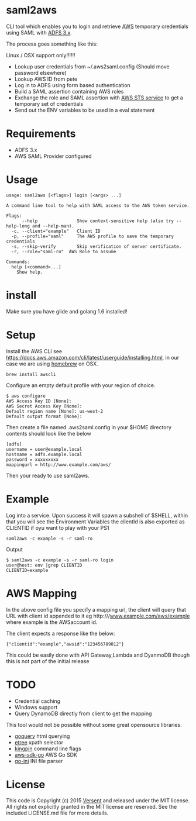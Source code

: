 # saml2aws

CLI tool which enables you to login and retrieve [AWS](https://aws.amazon.com/) temporary credentials using SAML with [ADFS 3.x](https://msdn.microsoft.com/en-us/library/bb897402.aspx).

The process goes something like this:

Linux / OSX support only!!!!!!

* Lookup user credentials from ~/.aws2saml.config (Should move password elsewhere)
* Lookup AWS ID from pete
* Log in to ADFS using form based authentication
* Build a SAML assertion containing AWS roles
* Exchange the role and SAML assertion with [AWS STS service](https://docs.aws.amazon.com/STS/latest/APIReference/Welcome.html) to get a temporary set of credentials
* Send out the ENV variables to be used in a eval statement

# Requirements

* ADFS 3.x 
* AWS SAML Provider configured

# Usage

```
usage: saml2aws [<flags>] login [<args> ...]

A command line tool to help with SAML access to the AWS token service.

Flags:
      --help               Show context-sensitive help (also try --help-long and --help-man).
  -c, --client="example"   Client ID 
  -p, --profile="saml"     The AWS profile to save the temporary credentials
  -s, --skip-verify        Skip verification of server certificate.
  -r, --role="saml-ro"  AWS Role to assume

Commands:
  help [<command>...]
    Show help.

```

# install

Make sure you have glide and golang 1.6 installed!

# Setup

Install the AWS CLI see https://docs.aws.amazon.com/cli/latest/userguide/installing.html, in our case we are using [homebrew](http://brew.sh/) on OSX.

```
brew install awscli
```

Configure an empty default profile with your region of choice.

```
$ aws configure
AWS Access Key ID [None]:
AWS Secret Access Key [None]:
Default region name [None]: us-west-2
Default output format [None]:
```
Then create a file named .aws2saml.config in your $HOME directory contents should look like the below
```
[adfs]
username = user@example.local
hostname = adfs.example.local
password = xxxxxxxxx
mappingurl = http://www.example.com/aws/
```
Then your ready to use saml2aws.

# Example

Log into a service. Upon success it will spawn a subshell of $SHELL, within that you will see the Environment Variables the clientId is also exported as CLIENTID if oyu want to play with your PS1
``` 
saml2aws -c example -s -r saml-ro 
```
Output
```
$ saml2aws -c example -s -r saml-ro login
user@host: env |grep CLIENTID
CLIENTID=example
```

# AWS Mapping
In the above config file you specify a mapping url, the client will query that URL with client id appended to it eg http:///www.example.com/aws/example where example is the AWSaccount id.

The client expects a response like the below:
```
{"clientid":"example","awsid":"123456789012"}
```
This could be easily done with API Gateway,Lambda and DyanmoDB though this is not part of the initial release

# TODO
* Credential caching
* Windows support
* Query DynamoDB directly from client to get the mapping

This tool would not be possible without some great opensource libraries.

* [goquery](https://github.com/PuerkitoBio/goquery) html querying
* [etree](github.com/beevik/etree) xpath selector
* [kingpin](github.com/alecthomas/kingpin) command line flags
* [aws-sdk-go](github.com/aws/aws-sdk-go) AWS Go SDK
* [go-ini](https://github.com/go-ini/ini) INI file parser

# License

This code is Copyright (c) 2015 [Versent](http://versent.com.au) and released under the MIT license. All rights not explicitly 
granted in the MIT license are reserved. See the included LICENSE.md file for more details.

